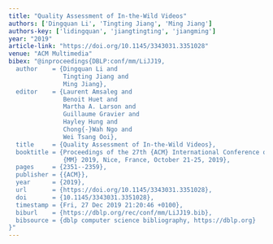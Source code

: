 ```yaml
---
title: "Quality Assessment of In-the-Wild Videos"
authors: ['Dingquan Li', 'Tingting Jiang', 'Ming Jiang']
authors-key: ['lidingquan', 'jiangtingting', 'jiangming']
year: "2019"
article-link: "https://doi.org/10.1145/3343031.3351028"
venue: "ACM Multimedia"
bibex: "@inproceedings{DBLP:conf/mm/LiJJ19,
  author    = {Dingquan Li and
               Tingting Jiang and
               Ming Jiang},
  editor    = {Laurent Amsaleg and
               Benoit Huet and
               Martha A. Larson and
               Guillaume Gravier and
               Hayley Hung and
               Chong{-}Wah Ngo and
               Wei Tsang Ooi},
  title     = {Quality Assessment of In-the-Wild Videos},
  booktitle = {Proceedings of the 27th {ACM} International Conference on Multimedia,
               {MM} 2019, Nice, France, October 21-25, 2019},
  pages     = {2351--2359},
  publisher = {{ACM}},
  year      = {2019},
  url       = {https://doi.org/10.1145/3343031.3351028},
  doi       = {10.1145/3343031.3351028},
  timestamp = {Fri, 27 Dec 2019 21:20:46 +0100},
  biburl    = {https://dblp.org/rec/conf/mm/LiJJ19.bib},
  bibsource = {dblp computer science bibliography, https://dblp.org}
}"
---
```


